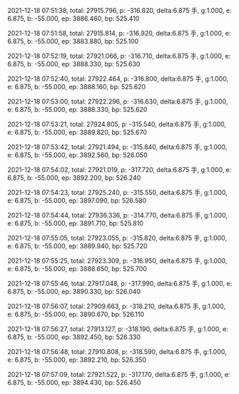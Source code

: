 2021-12-18 07:51:38, total: 27915.796, p: -316.820, delta:6.875 手, g:1.000, e: 6.875, b: -55.000, ep: 3886.460, bp: 525.410

2021-12-18 07:51:58, total: 27915.814, p: -316.920, delta:6.875 手, g:1.000, e: 6.875, b: -55.000, ep: 3883.880, bp: 525.100

2021-12-18 07:52:19, total: 27921.066, p: -316.710, delta:6.875 手, g:1.000, e: 6.875, b: -55.000, ep: 3888.330, bp: 525.630

2021-12-18 07:52:40, total: 27922.464, p: -316.800, delta:6.875 手, g:1.000, e: 6.875, b: -55.000, ep: 3888.160, bp: 525.620

2021-12-18 07:53:00, total: 27922.296, p: -316.630, delta:6.875 手, g:1.000, e: 6.875, b: -55.000, ep: 3888.330, bp: 525.620

2021-12-18 07:53:21, total: 27924.805, p: -315.540, delta:6.875 手, g:1.000, e: 6.875, b: -55.000, ep: 3889.820, bp: 525.670

2021-12-18 07:53:42, total: 27921.494, p: -315.840, delta:6.875 手, g:1.000, e: 6.875, b: -55.000, ep: 3892.560, bp: 526.050

2021-12-18 07:54:02, total: 27921.019, p: -317.720, delta:6.875 手, g:1.000, e: 6.875, b: -55.000, ep: 3892.200, bp: 526.240

2021-12-18 07:54:23, total: 27925.240, p: -315.550, delta:6.875 手, g:1.000, e: 6.875, b: -55.000, ep: 3897.090, bp: 526.580

2021-12-18 07:54:44, total: 27936.336, p: -314.770, delta:6.875 手, g:1.000, e: 6.875, b: -55.000, ep: 3891.710, bp: 525.810

2021-12-18 07:55:05, total: 27923.055, p: -315.820, delta:6.875 手, g:1.000, e: 6.875, b: -55.000, ep: 3889.940, bp: 525.720

2021-12-18 07:55:25, total: 27923.309, p: -316.950, delta:6.875 手, g:1.000, e: 6.875, b: -55.000, ep: 3888.650, bp: 525.700

2021-12-18 07:55:46, total: 27917.048, p: -317.990, delta:6.875 手, g:1.000, e: 6.875, b: -55.000, ep: 3890.330, bp: 526.040

2021-12-18 07:56:07, total: 27909.663, p: -318.210, delta:6.875 手, g:1.000, e: 6.875, b: -55.000, ep: 3890.670, bp: 526.110

2021-12-18 07:56:27, total: 27913.127, p: -318.190, delta:6.875 手, g:1.000, e: 6.875, b: -55.000, ep: 3892.450, bp: 526.330

2021-12-18 07:56:48, total: 27910.808, p: -318.590, delta:6.875 手, g:1.000, e: 6.875, b: -55.000, ep: 3892.210, bp: 526.350

2021-12-18 07:57:09, total: 27921.522, p: -317.170, delta:6.875 手, g:1.000, e: 6.875, b: -55.000, ep: 3894.430, bp: 526.450